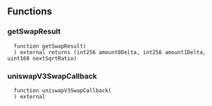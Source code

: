 


## Functions
### getSwapResult
```solidity
  function getSwapResult(
  ) external returns (int256 amount0Delta, int256 amount1Delta, uint160 nextSqrtRatio)
```




### uniswapV3SwapCallback
```solidity
  function uniswapV3SwapCallback(
  ) external
```




